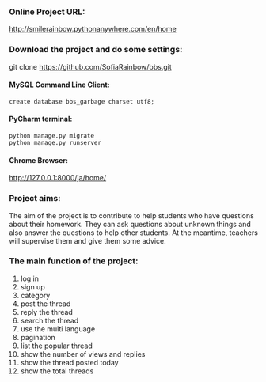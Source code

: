 ### Online Project URL:

http://smilerainbow.pythonanywhere.com/en/home

### Download the project and do some settings:

git clone https://github.com/SofiaRainbow/bbs.git

#### MySQL Command Line Client:

`create database bbs_garbage charset utf8;`    

#### PyCharm terminal:

    python manage.py migrate
    python manage.py runserver

#### Chrome Browser:

http://127.0.0.1:8000/ja/home/

### Project aims:

The aim of the project is to contribute to help students who have questions about their homework.
They can ask questions about unknown things and also answer the questions to help other students.
At the meantime, teachers will supervise them and give them some advice.

### The main function of the project:

1. log in
2. sign up
3. category
4. post the thread
5. reply the thread
6. search the thread
7. use the multi language
8. pagination
9. list the popular thread
10. show the number of views and replies
11. show the thread posted today
12. show the total threads